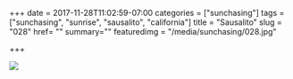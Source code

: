 +++
date = 2017-11-28T11:02:59-07:00
categories = ["sunchasing"]
tags = ["sunchasing", "sunrise", "sausalito", "california"]
title = "Sausalito"
slug = "028"
href= ""
summary=""
featuredimg = "/media/sunchasing/028.jpg"

+++

<img src="/media/sunchasing/028.jpg" />